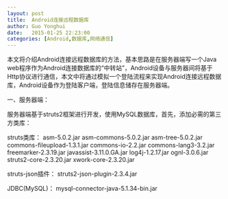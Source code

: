 ```yaml
---
layout: post
title:  Android连接远程数据库
author:	Guo Yonghui
date:   2015-01-25 22:23:00
categories: [Android,数据库,网络通信]
---
```


本文将介绍Android连接远程数据库的方法，基本思路是在服务器端写一个Java web程序作为Android连接数据库的“中转站”，Android设备与服务器间将基于Http协议进行通信，本文中将通过模拟一个登陆流程来实现Android连接远程数据库，Android设备作为登陆客户端，登陆信息储存在服务器端。

一、服务器端：

服务器端基于struts2框架进行开发，使用MySQL数据库，首先，添加必需的第三方类库：

struts类库：
asm-5.0.2.jar
asm-commons-5.0.2.jar
asm-tree-5.0.2.jar
commons-fileupload-1.3.1.jar
commons-io-2.2.jar
commons-lang3-3.2.jar
freemarker-2.3.19.jar
javassist-3.11.0.GA.jar
log4j-1.2.17.jar
ognl-3.0.6.jar
struts2-core-2.3.20.jar
xwork-core-2.3.20.jar

struts-json插件：
struts2-json-plugin-2.3.4.jar

JDBC(MySQL)：
mysql-connector-java-5.1.34-bin.jar

















